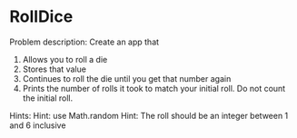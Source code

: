 # RollDice

Problem description:
Create an app that

1.  Allows you to roll a die
2.  Stores that value
3.  Continues to roll the die until you get that number again
4.  Prints the number of rolls it took to match your initial roll.  Do not count the initial roll.

Hints:
Hint:  use Math.random
Hint:  The roll should be an integer between 1 and 6 inclusive
